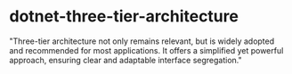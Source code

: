 # dotnet-three-tier-architecture
 "Three-tier architecture not only remains relevant, but is widely adopted and recommended for most applications. It offers a simplified yet powerful approach, ensuring clear and adaptable interface segregation."
